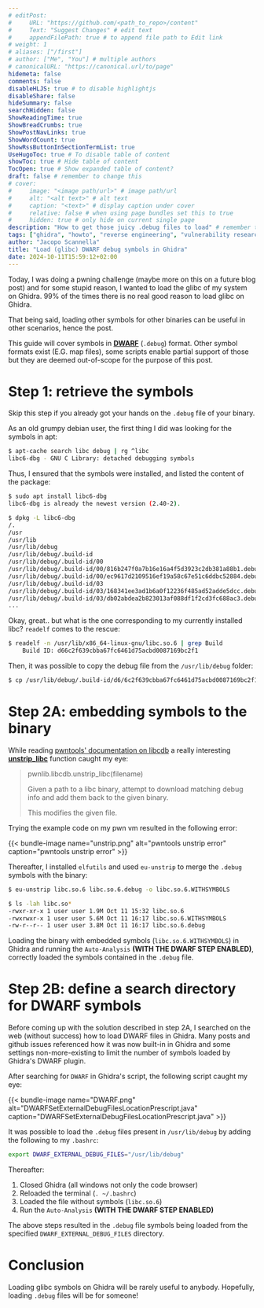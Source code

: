 ```yaml
---
# editPost:
#     URL: "https://github.com/<path_to_repo>/content"
#     Text: "Suggest Changes" # edit text
#     appendFilePath: true # to append file path to Edit link
# weight: 1
# aliases: ["/first"]
# author: ["Me", "You"] # multiple authors
# canonicalURL: "https://canonical.url/to/page"
hidemeta: false
comments: false
disableHLJS: true # to disable highlightjs
disableShare: false
hideSummary: false
searchHidden: false
ShowReadingTime: true
ShowBreadCrumbs: true
ShowPostNavLinks: true
ShowWordCount: true
ShowRssButtonInSectionTermList: true
UseHugoToc: true # To disable table of content
showToc: true # Hide table of content
TocOpen: true # Show expanded table of content?
draft: false # remember to change this
# cover:
#     image: "<image path/url>" # image path/url
#     alt: "<alt text>" # alt text
#     caption: "<text>" # display caption under cover
#     relative: false # when using page bundles set this to true
#     hidden: true # only hide on current single page
description: "How to get those juicy .debug files to load" # remember to change this
tags: ["ghidra", "howto", "reverse engineering", "vulnerability research", "ctf", "gdb"]
author: "Jacopo Scannella"
title: "Load (glibc) DWARF debug symbols in Ghidra"
date: 2024-10-11T15:59:12+02:00
---
```


Today, I was doing a pwning challenge (maybe more on this on a future blog post) and for some stupid reason,
I wanted to load the glibc of my system on Ghidra. 99% of the times there is no real good reason to load
glibc on Ghidra.

That being said, loading other symbols for other binaries can be useful in other scenarios, hence the post.

This guide will cover symbols in [**DWARF**](https://en.wikipedia.org/wiki/DWARF) (`.debug`) format. Other
symbol formats exist (E.G. map files), some scripts enable partial support of those but they are deemed
out-of-scope for the purpose of this post.

# Step 1: retrieve the symbols

Skip this step if you already got your hands on the `.debug` file of your binary.

As an old grumpy debian user, the first thing I did was looking for the symbols in apt:

```bash
$ apt-cache search libc debug | rg ^libc
libc6-dbg - GNU C Library: detached debugging symbols
```

Thus, I ensured that the symbols were installed, and listed the content of the package:

```bash
$ sudo apt install libc6-dbg
libc6-dbg is already the newest version (2.40-2).

$ dpkg -L libc6-dbg                     
/.
/usr
/usr/lib
/usr/lib/debug
/usr/lib/debug/.build-id
/usr/lib/debug/.build-id/00
/usr/lib/debug/.build-id/00/816b247f0a7b16e16a4f5d3923c2db381a88b1.debug
/usr/lib/debug/.build-id/00/ec9617d2109516ef19a58c67e51c6ddbc52884.debug
/usr/lib/debug/.build-id/03
/usr/lib/debug/.build-id/03/168341ee3ad1b6a0f12236f485ad52adde5dcc.debug
/usr/lib/debug/.build-id/03/db02abdea2b823013af088df1f2cd3fc688ac3.debug
...
```

Okay, great.. but what is the one corresponding to my currently installed libc? `readelf` comes to the rescue:

```bash
$ readelf -n /usr/lib/x86_64-linux-gnu/libc.so.6 | grep Build
    Build ID: d66c2f639cbba67fc6461d75acbd0087169bc2f1
```

Then, it was possible to copy the debug file from the `/usr/lib/debug` folder:

```bash
$ cp /usr/lib/debug/.build-id/d6/6c2f639cbba67fc6461d75acbd0087169bc2f1.debug ~/ctf/libc.6.so.debug
```


# Step 2A: embedding symbols to the binary

While reading [pwntools' documentation on libcdb](https://docs.pwntools.com/en/dev/libcdb.html) a really interesting
[**unstrip_libc**](https://docs.pwntools.com/en/dev/libcdb.html#pwnlib.libcdb.unstrip_libc) function caught my eye:

> pwnlib.libcdb.unstrip_libc(filename)
>
> Given a path to a libc binary, attempt to download matching debug info and add them back to the given binary.
>
> This modifies the given file.

Trying the example code on my pwn vm resulted in the following error:

{{< bundle-image
      name="unstrip.png"
      alt="pwntools unstrip error"
      caption="pwntools unstrip error" >}}

Thereafter, I installed `elfutils` and used `eu-unstrip` to merge the `.debug` symbols with the binary:

```bash
$ eu-unstrip libc.so.6 libc.so.6.debug -o libc.so.6.WITHSYMBOLS 

$ ls -lah libc.so* 
-rwxr-xr-x 1 user user 1.9M Oct 11 15:32 libc.so.6
-rwxrwxr-x 1 user user 5.6M Oct 11 16:17 libc.so.6.WITHSYMBOLS
-rw-r--r-- 1 user user 3.8M Oct 11 16:17 libc.so.6.debug
```

Loading the binary with embedded symbols (`libc.so.6.WITHSYMBOLS`) in Ghidra and running the `Auto-Analysis` **(WITH THE DWARF STEP ENABLED)**, correctly loaded the symbols contained in the `.debug` file.

# Step 2B: define a search directory for DWARF symbols

Before coming up with the solution described in step 2A, I searched on the web (without success) how to load DWARF files in Ghidra.
Many posts and github issues referenced how it was now built-in in Ghidra and some settings non-more-existing to limit the number of symbols loaded
by Ghidra's DWARF plugin.

After searching for `DWARF` in Ghidra's script, the following script caught my eye:

{{< bundle-image
      name="DWARF.png"
      alt="DWARFSetExternalDebugFilesLocationPrescript.java"
      caption="DWARFSetExternalDebugFilesLocationPrescript.java" >}}

It was possible to load the `.debug` files present in `/usr/lib/debug` by adding the following to my `.bashrc`:

```bash
export DWARF_EXTERNAL_DEBUG_FILES="/usr/lib/debug"
```

Thereafter:
1. Closed Ghidra (all windows not only the code browser)
2. Reloaded the terminal (`. ~/.bashrc`)
3. Loaded the file without symbols (`libc.so.6`)
4. Run the `Auto-Analysis` **(WITH THE DWARF STEP ENABLED)**

The above steps resulted in the `.debug` file symbols being loaded from the specified `DWARF_EXTERNAL_DEBUG_FILES` directory.

# Conclusion

Loading glibc symbols on Ghidra will be rarely useful to anybody. Hopefully, loading `.debug` files will be for someone!
